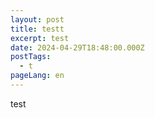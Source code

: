 ```yaml
---
layout: post
title: testt
excerpt: test
date: 2024-04-29T18:48:00.000Z
postTags:
  - t
pageLang: en
---
```

test
